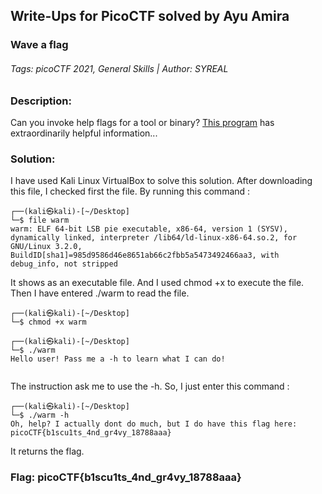 ## Write-Ups for PicoCTF solved by Ayu Amira

### Wave a flag

###### Tags: picoCTF 2021, General Skills | Author: SYREAL

### Description: 
Can you invoke help flags for a tool or binary? [This program](http://https://mercury.picoctf.net/static/a00f554b16385d9970dae424f66ee1ab/warm "This program") has extraordinarily helpful information...

### Solution: 
I have used Kali Linux VirtualBox to solve this solution. After downloading this file, I checked first the file. By running this command :
```
┌──(kali㉿kali)-[~/Desktop]
└─$ file warm
warm: ELF 64-bit LSB pie executable, x86-64, version 1 (SYSV), dynamically linked, interpreter /lib64/ld-linux-x86-64.so.2, for GNU/Linux 3.2.0, BuildID[sha1]=985d9586d46e8651ab66c2fbb5a5473492466aa3, with debug_info, not stripped

```
It shows as an executable file. And I used chmod +x to execute the file.  Then I have entered ./warm to read the file.
```
┌──(kali㉿kali)-[~/Desktop]
└─$ chmod +x warm    
                                                                                                                                                                                                                 
┌──(kali㉿kali)-[~/Desktop]
└─$ ./warm       
Hello user! Pass me a -h to learn what I can do!
                                                  
```
The instruction ask me to use the -h. So, I just enter this command :
```
┌──(kali㉿kali)-[~/Desktop]
└─$ ./warm -h
Oh, help? I actually dont do much, but I do have this flag here: picoCTF{b1scu1ts_4nd_gr4vy_18788aaa}

```
It returns the flag.

### Flag: picoCTF{b1scu1ts_4nd_gr4vy_18788aaa}

